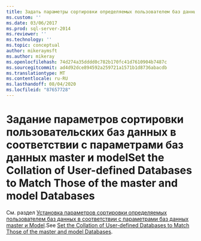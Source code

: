 ```yaml
---
title: Задать параметры сортировки определяемых пользователем баз данных в соответствии с параметрами баз данных master и Model | Документация Майкрософт
ms.custom: ''
ms.date: 03/06/2017
ms.prod: sql-server-2014
ms.reviewer: ''
ms.technology: ''
ms.topic: conceptual
author: mikeraymsft
ms.author: mikeray
ms.openlocfilehash: 74d274a35dddd0c782b170fc41d7610904b7487c
ms.sourcegitcommit: ad4d92dce894592a259721a1571b1d8736abacdb
ms.translationtype: MT
ms.contentlocale: ru-RU
ms.lasthandoff: 08/04/2020
ms.locfileid: "87657728"
---
```

# <a name="set-the-collation-of-user-defined-databases-to-match-those-of-the-master-and-model-databases"></a><span data-ttu-id="3e8e3-102">Задание параметров сортировки пользовательских баз данных в соответствии с параметрами баз данных master и model</span><span class="sxs-lookup"><span data-stu-id="3e8e3-102">Set the Collation of User-defined Databases to Match Those of the master and model Databases</span></span>
<span data-ttu-id="3e8e3-103">См. раздел [Установка параметров сортировки определяемых пользователем баз данных в соответствии с параметрами баз данных master и Model](../../database-engine/set-collation-user-defined-databases-match-master-model-databases.md).</span><span class="sxs-lookup"><span data-stu-id="3e8e3-103">See [Set the Collation of User-defined Databases to Match Those of the master and model Databases](../../database-engine/set-collation-user-defined-databases-match-master-model-databases.md).</span></span>
